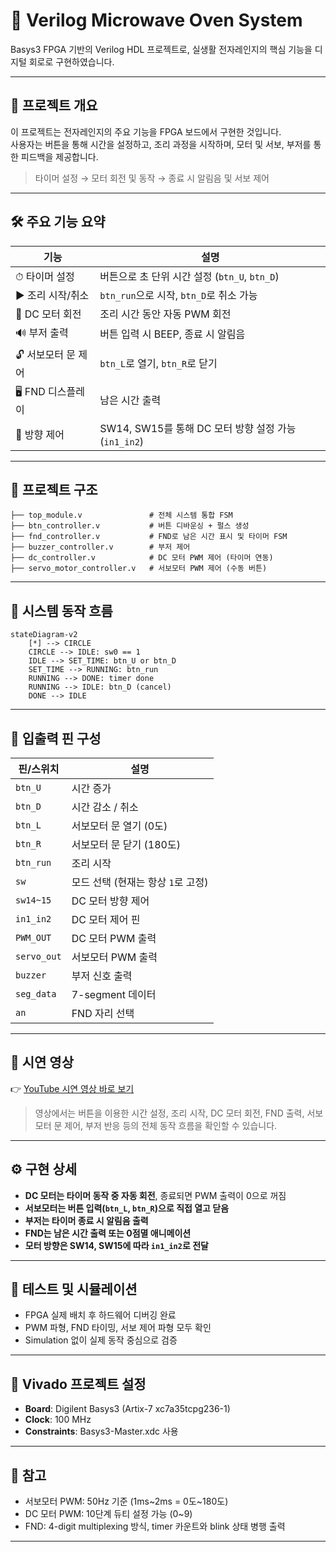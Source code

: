 # 🔧 Verilog Microwave Oven System  

Basys3 FPGA 기반의 Verilog HDL 프로젝트로, 실생활 전자레인지의 핵심 기능을 디지털 회로로 구현하였습니다.

---

## 📌 프로젝트 개요

이 프로젝트는 전자레인지의 주요 기능을 FPGA 보드에서 구현한 것입니다.  
사용자는 버튼을 통해 시간을 설정하고, 조리 과정을 시작하며, 모터 및 서보, 부저를 통한 피드백을 제공합니다.

> 타이머 설정 → 모터 회전 및 동작 → 종료 시 알림음 및 서보 제어  

---

## 🛠️ 주요 기능 요약

| 기능                  | 설명 |
|-----------------------|------|
| ⏱ 타이머 설정         | 버튼으로 초 단위 시간 설정 (`btn_U`, `btn_D`) |
| ▶ 조리 시작/취소      | `btn_run`으로 시작, `btn_D`로 취소 가능 |
| 🔄 DC 모터 회전        | 조리 시간 동안 자동 PWM 회전 |
| 🔊 부저 출력          | 버튼 입력 시 BEEP, 종료 시 알림음 |
| 🔓 서보모터 문 제어   | `btn_L`로 열기, `btn_R`로 닫기 |
| 🖥 FND 디스플레이     | 남은 시간 출력 |
| 🧭 방향 제어          | SW14, SW15를 통해 DC 모터 방향 설정 가능 (`in1_in2`) |

---

## 🔩 프로젝트 구조

```
├── top_module.v               # 전체 시스템 통합 FSM
├── btn_controller.v           # 버튼 디바운싱 + 펄스 생성
├── fnd_controller.v           # FND로 남은 시간 표시 및 타이머 FSM
├── buzzer_controller.v        # 부저 제어
├── dc_controller.v            # DC 모터 PWM 제어 (타이머 연동)
├── servo_motor_controller.v   # 서보모터 PWM 제어 (수동 버튼)
```

---

## 🧠 시스템 동작 흐름

```mermaid
stateDiagram-v2
    [*] --> CIRCLE
    CIRCLE --> IDLE: sw0 == 1
    IDLE --> SET_TIME: btn_U or btn_D
    SET_TIME --> RUNNING: btn_run
    RUNNING --> DONE: timer done
    RUNNING --> IDLE: btn_D (cancel)
    DONE --> IDLE
```

---

## 📐 입출력 핀 구성

| 핀/스위치    | 설명 |
|--------------|------|
| `btn_U`      | 시간 증가 |
| `btn_D`      | 시간 감소 / 취소 |
| `btn_L`      | 서보모터 문 열기 (0도) |
| `btn_R`      | 서보모터 문 닫기 (180도) |
| `btn_run`    | 조리 시작 |
| `sw`         | 모드 선택 (현재는 항상 `1`로 고정) |
| `sw14~15`    | DC 모터 방향 제어 |
| `in1_in2`    | DC 모터 제어 핀 |
| `PWM_OUT`    | DC 모터 PWM 출력 |
| `servo_out`  | 서보모터 PWM 출력 |
| `buzzer`     | 부저 신호 출력 |
| `seg_data`   | 7-segment 데이터 |
| `an`         | FND 자리 선택 |

---

## 🎥 시연 영상

👉 [YouTube 시연 영상 바로 보기](https://youtube.com/shorts/ziCvCQJrvrs)

> 영상에서는 버튼을 이용한 시간 설정, 조리 시작, DC 모터 회전, FND 출력, 서보모터 문 제어, 부저 반응 등의 전체 동작 흐름을 확인할 수 있습니다.

---

## ⚙️ 구현 상세

- **DC 모터는 타이머 동작 중 자동 회전**, 종료되면 PWM 출력이 0으로 꺼짐
- **서보모터는 버튼 입력(`btn_L`, `btn_R`)으로 직접 열고 닫음**
- **부저는 타이머 종료 시 알림음 출력**
- **FND는 남은 시간 출력 또는 0점멸 애니메이션**
- **모터 방향은 SW14, SW15에 따라 `in1_in2`로 전달**

---

## 🧪 테스트 및 시뮬레이션

- FPGA 실제 배치 후 하드웨어 디버깅 완료
- PWM 파형, FND 타이밍, 서보 제어 파형 모두 확인
- Simulation 없이 실제 동작 중심으로 검증

---

## 📁 Vivado 프로젝트 설정

- **Board**: Digilent Basys3 (Artix-7 xc7a35tcpg236-1)
- **Clock**: 100 MHz
- **Constraints**: Basys3-Master.xdc 사용

---

## 📌 참고

- 서보모터 PWM: 50Hz 기준 (1ms~2ms = 0도~180도)
- DC 모터 PWM: 10단계 듀티 설정 가능 (0~9)
- FND: 4-digit multiplexing 방식, timer 카운트와 blink 상태 병행 출력

---
